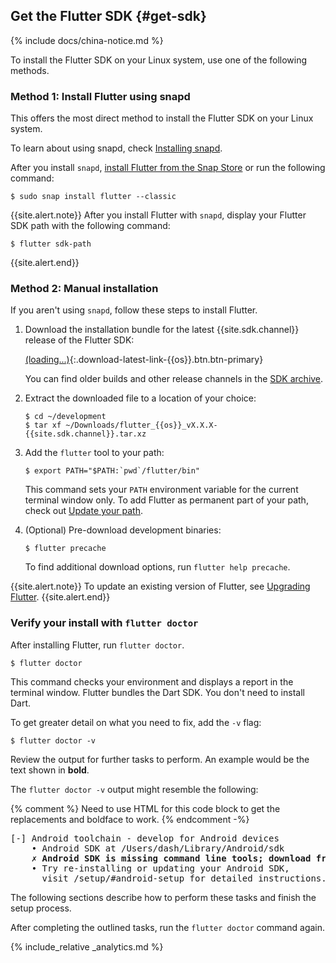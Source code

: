 ## Get the Flutter SDK {#get-sdk}

{% include docs/china-notice.md %}

To install the Flutter SDK on your Linux system,
use one of the following methods.

### Method 1: Install Flutter using snapd

This offers the most direct method to install
the Flutter SDK on your Linux system.

To learn about using snapd, check [Installing snapd][].

After you install `snapd`, [install Flutter from the Snap Store][] or
run the following command:

```console
$ sudo snap install flutter --classic
```

{{site.alert.note}}
  After you install Flutter with `snapd`,
  display your Flutter SDK path with the following command:

  ```console
  $ flutter sdk-path
  ```
{{site.alert.end}}

### Method 2: Manual installation

If you aren't using `snapd`, follow these steps to install Flutter.

1. Download the installation bundle for the latest
   {{site.sdk.channel}} release of the Flutter SDK:

   [(loading...)](#){:.download-latest-link-{{os}}.btn.btn-primary}

   You can find older builds and other release channels in the [SDK archive][].

1. Extract the downloaded file to a location of your choice:

    ```console
    $ cd ~/development
    $ tar xf ~/Downloads/flutter_{{os}}_vX.X.X-{{site.sdk.channel}}.tar.xz
    ```

1. Add the `flutter` tool to your path:

    ```console
    $ export PATH="$PATH:`pwd`/flutter/bin"
    ```

    This command sets your `PATH` environment variable for the current
    terminal window only.
    To add Flutter as permanent part of your path,
    check out [Update your path][].

1. (Optional) Pre-download development binaries:

    ```console
    $ flutter precache
    ```

    To find additional download options, run `flutter help precache`.

{{site.alert.note}}
  To update an existing version of Flutter, see [Upgrading Flutter][].
{{site.alert.end}}

### Verify your install with `flutter doctor`

After installing Flutter, run `flutter doctor`.

```console
$ flutter doctor
```

This command checks your environment and displays a report in the
terminal window.
Flutter bundles the Dart SDK. You don't need to install Dart.

To get greater detail on what you need to fix, add the `-v` flag:

```console
$ flutter doctor -v
```

Review the output for further tasks to perform.
An example would be the text shown in **bold**.

The `flutter doctor -v` output might resemble the following:

{% comment %}
Need to use HTML for this code block to get the replacements
and boldface to work.
{% endcomment
   -%}

<pre>
[-] Android toolchain - develop for Android devices
    • Android SDK at /Users/dash/Library/Android/sdk
    <strong>✗ Android SDK is missing command line tools; download from https://goo.gl/XxQghQ</strong>
    • Try re-installing or updating your Android SDK,
      visit /setup/#android-setup for detailed instructions.
</pre>

The following sections describe how to perform these tasks
and finish the setup process.

After completing the outlined tasks,
run the `flutter doctor` command again.

{% include_relative _analytics.md %}

[Flutter repo]: {{site.repo.flutter}}
[install Flutter from the Snap Store]: https://snapcraft.io/flutter
[Installing snapd]: https://snapcraft.io/docs/installing-snapd
[SDK archive]: /release/archive
[Update your path]: #update-your-path
[Upgrading Flutter]: /release/upgrade
